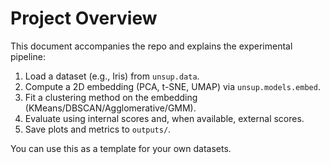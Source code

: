 # Project Overview
This document accompanies the repo and explains the experimental pipeline:

1. Load a dataset (e.g., Iris) from `unsup.data`.
2. Compute a 2D embedding (PCA, t-SNE, UMAP) via `unsup.models.embed`.
3. Fit a clustering method on the embedding (KMeans/DBSCAN/Agglomerative/GMM).
4. Evaluate using internal scores and, when available, external scores.
5. Save plots and metrics to `outputs/`.

You can use this as a template for your own datasets.
